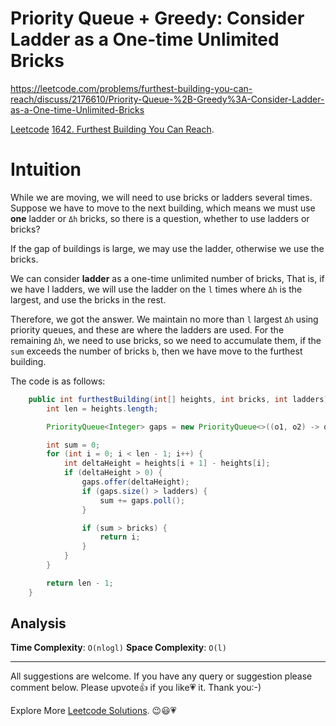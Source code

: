 # Priority Queue + Greedy: Consider Ladder as a One-time Unlimited Bricks 

https://leetcode.com/problems/furthest-building-you-can-reach/discuss/2176610/Priority-Queue-%2B-Greedy%3A-Consider-Ladder-as-a-One-time-Unlimited-Bricks

[Leetcode](https://leetcode.com/) [1642. Furthest Building You Can Reach](https://leetcode.com/problems/furthest-building-you-can-reach/).

# Intuition

While we are moving, we will need to use bricks or ladders several times. Suppose we have to move to the next building, which means we must use **one** ladder or `Δh` bricks, so there is a question, whether to use ladders or bricks?

If the gap of buildings is large, we may use the ladder, otherwise we use the bricks.

We can consider **ladder** as a one-time unlimited number of bricks, That is, if we have l ladders, we will use the ladder on the `l` times where `Δh` is the largest, and use the bricks in the rest.
 
Therefore, we got the answer. We maintain no more than `l` largest `Δh` using priority queues, and these are where the ladders are used. For the remaining `Δh`, we need to use bricks, so we need to accumulate them, if the `sum` exceeds the number of bricks `b`, then we have move to the furthest building.

The code is as follows:

```java
    public int furthestBuilding(int[] heights, int bricks, int ladders) {
        int len = heights.length;

        PriorityQueue<Integer> gaps = new PriorityQueue<>((o1, o2) -> o1 - o2);

        int sum = 0;
        for (int i = 0; i < len - 1; i++) {
            int deltaHeight = heights[i + 1] - heights[i];
            if (deltaHeight > 0) {
                gaps.offer(deltaHeight);
                if (gaps.size() > ladders) {
                    sum += gaps.poll();
                }

                if (sum > bricks) {
                    return i;
                }
            }
        }

        return len - 1;
    }
```

## Analysis

**Time Complexity**: `O(nlogl)`
**Space Complexity**: `O(l)`

------------

All suggestions are welcome. 
If you have any query or suggestion please comment below.
Please upvote👍 if you like💗 it. Thank you:-)

Explore More [Leetcode Solutions](https://leetcode.com/discuss/general-discussion/1868912/My-Leetcode-Solutions-All-In-One). 😉😃💗

